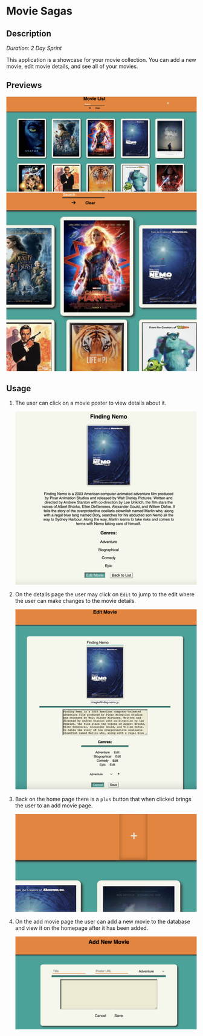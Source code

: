 # Movie Sagas

## Description

_Duration: 2 Day Sprint_

This application is a showcase for your movie collection. You can add a new movie, edit movie details, and see all of your movies.

## Previews

![homepage](public/preview/overview.png)
![cards](public/preview/card-closeup.png)


## Usage

1. The user can click on a movie poster to view details about it.

    ![movie-details](public/preview/movie-details.png)

2. On the details page the user may click on `Edit` to jump to the edit where the user can make changes to the movie details.

    ![movie-edit](public/preview/movie-edit.png)

3. Back on the home page there is a `plus` button that when clicked brings the user to an add movie page.

    ![add-button](public/preview/cool-button.png)

4. On the add movie page the user can add a new movie to the database and view it on the homepage after it has been added.

    ![add-movie](public/preview/movie-add.png)

    
